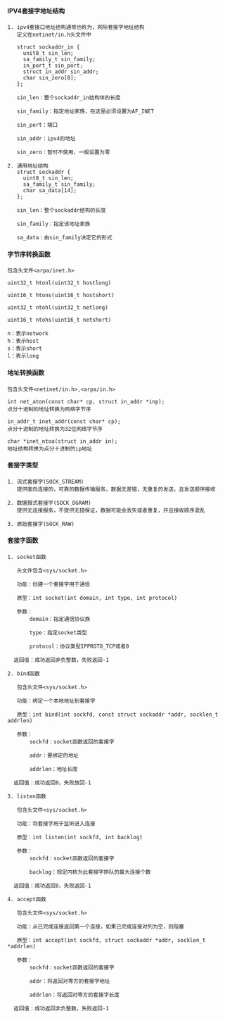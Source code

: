 #### IPV4套接字地址结构
>>>
    1. ipv4套接口地址结构通常也称为，网际套接字地址结构
       定义在netinet/in.h头文件中

       struct sockaddr_in {
         unit8_t sin_len;
         sa_family_t sin_family;
         in_port_t sin_port;
         struct in_addr sin_addr;
         char sin_zero[8];
       };

       sin_len：整个sockaddr_in结构体的长度

       sin_family：指定地址家族，在这里必须设置为AF_INET

       sin_port：端口

       sin_addr：ipv4的地址

       sin_zero：暂时不使用，一般设置为零

    2. 通用地址结构
       struct sockaddr {
         uint8_t sin_len;
         sa_family_t sin_family;
         char sa_data[14];
       };

       sin_len：整个sockaddr结构的长度

       sin_family：指定该地址家族

       sa_data：由sin_family决定它的形式

#### 字节序转换函数
>>>
    包含头文件<arpa/inet.h>

    uint32_t htonl(uint32_t hostlong)

    uint16_t htons(uint16_t hostshort)

    uint32_t ntohl(uint32_t netlong)

    uint16_t ntohs(uint16_t netshort)

    n：表示network
    h：表示host
    s：表示short
    l：表示long

#### 地址转换函数
>>>
    包含头文件<netinet/in.h>,<arpa/in.h>

    int net_aton(const char* cp, struct in_addr *inp);
    点分十进制的地址转换为网络字节序

    in_addr_t inet_addr(const char* cp);
    点分十进制的地址转换为32位网络字节序

    char *inet_ntoa(struct in_addr in);
    地址结构转换为点分十进制的ip地址

#### 套接字类型
>>>
    1. 流式套接字(SOCK_STREAM)
       提供面向连接的，可靠的数据传输服务，数据无差错，无重复的发送，且发送顺序接收

    2. 数据报式套接字(SOCK_DGRAM)
       提供无连接服务，不提供无措保证，数据可能会丢失或者重复，并且接收顺序混乱

    3. 原始套接字(SOCK_RAW)

#### 套接字函数
>>>
    1. socket函数

       头文件包含<sys/socket.h>

       功能：创建一个套接字用于通信

       原型：int socket(int domain, int type, int protocol)

       参数：
           domain：指定通信协议族

           type：指定socket类型

           protocol：协议类型IPPROTO_TCP或者0

      返回值：成功返回非负整数，失败返回-1

    2. bind函数

       包含头文件<sys/socket.h>

       功能：绑定一个本地地址到套接字

       原型：int bind(int sockfd, const struct sockaddr *addr, socklen_t addrlen)

       参数：
           sockfd：socket函数返回的套接字

           addr：要绑定的地址

           addrlen：地址长度

      返回值：成功返回0，失败放回-1

    3. listen函数

       包含头文件<sys/socket.h>

       功能：将套接字用于监听进入连接

       原型：int listen(int sockfd, int backlog)

       参数：
           sockfd：socket函数返回的套接字

           backlog：规定内核为此套接字排队的最大连接个数

      返回值：成功返回0，失败返回-1

    4. accept函数

       包含头文件<sys/socket.h>

       功能：从已完成连接返回第一个连接，如果已完成连接对列为空，则阻塞

       原型：int accept(int sockfd, struct sockaddr *addr, socklen_t *addrlen)

       参数：
           sockfd：socket函数返回的套接字

           addr：将返回对等方的套接字地址

           addrlen：将返回对等方的套接字长度

      返回值：成功返回非负整数，失败返回-1
